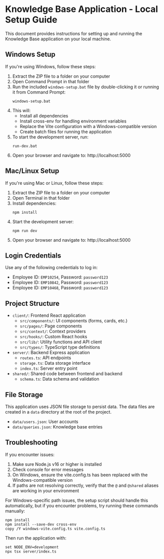 # Knowledge Base Application - Local Setup Guide

This document provides instructions for setting up and running the Knowledge Base application on your local machine.

## Windows Setup

If you're using Windows, follow these steps:

1. Extract the ZIP file to a folder on your computer
2. Open Command Prompt in that folder
3. Run the included `windows-setup.bat` file by double-clicking it or running it from Command Prompt:
   ```
   windows-setup.bat
   ```
4. This will:
   - Install all dependencies
   - Install cross-env for handling environment variables
   - Replace the Vite configuration with a Windows-compatible version
   - Create batch files for running the application
5. To start the development server, run:
   ```
   run-dev.bat
   ```
6. Open your browser and navigate to: http://localhost:5000

## Mac/Linux Setup

If you're using Mac or Linux, follow these steps:

1. Extract the ZIP file to a folder on your computer
2. Open Terminal in that folder
3. Install dependencies:
   ```
   npm install
   ```
4. Start the development server:
   ```
   npm run dev
   ```
5. Open your browser and navigate to: http://localhost:5000

## Login Credentials

Use any of the following credentials to log in:

- Employee ID: `EMP10254`, Password: `password123`
- Employee ID: `EMP10842`, Password: `password123`
- Employee ID: `EMP10468`, Password: `password123`

## Project Structure

- `client/`: Frontend React application
  - `src/components/`: UI components (forms, cards, etc.)
  - `src/pages/`: Page components
  - `src/context/`: Context providers
  - `src/hooks/`: Custom React hooks
  - `src/lib/`: Utility functions and API client
  - `src/types/`: TypeScript type definitions
- `server/`: Backend Express application
  - `routes.ts`: API endpoints
  - `storage.ts`: Data storage interface
  - `index.ts`: Server entry point
- `shared/`: Shared code between frontend and backend
  - `schema.ts`: Data schema and validation

## File Storage

This application uses JSON file storage to persist data. The data files are created in a `data` directory at the root of the project.

- `data/users.json`: User accounts
- `data/queries.json`: Knowledge base entries

## Troubleshooting

If you encounter issues:

1. Make sure Node.js v16 or higher is installed
2. Check console for error messages
3. On Windows, ensure the vite.config.ts has been replaced with the Windows-compatible version
4. If paths are not resolving correctly, verify that the `@` and `@shared` aliases are working in your environment

For Windows-specific path issues, the setup script should handle this automatically, but if you encounter problems, try running these commands manually:

```
npm install
npm install --save-dev cross-env
copy /Y windows-vite.config.ts vite.config.ts
```

Then run the application with:

```
set NODE_ENV=development
npx tsx server/index.ts
```